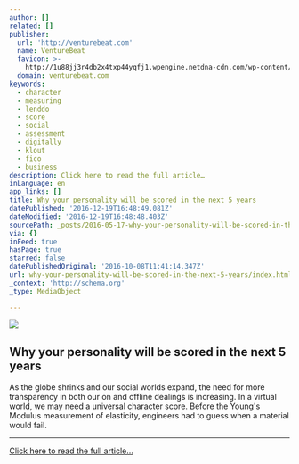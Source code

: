 ```yaml
---
author: []
related: []
publisher:
  url: 'http://venturebeat.com'
  name: VentureBeat
  favicon: >-
    http://1u88jj3r4db2x4txp44yqfj1.wpengine.netdna-cdn.com/wp-content/themes/vbnews/img/favicon.ico
  domain: venturebeat.com
keywords:
  - character
  - measuring
  - lenddo
  - score
  - social
  - assessment
  - digitally
  - klout
  - fico
  - business
description: Click here to read the full article…
inLanguage: en
app_links: []
title: Why your personality will be scored in the next 5 years
datePublished: '2016-12-19T16:48:49.081Z'
dateModified: '2016-12-19T16:48:48.403Z'
sourcePath: _posts/2016-05-17-why-your-personality-will-be-scored-in-the-next-5-years.md
via: {}
inFeed: true
hasPage: true
starred: false
datePublishedOriginal: '2016-10-08T11:41:14.347Z'
url: why-your-personality-will-be-scored-in-the-next-5-years/index.html
_context: 'http://schema.org'
_type: MediaObject

---
```

<article style=""><img src="https://s3-us-west-2.amazonaws.com/the-grid-img/p/07f3cfee6f6ff456a10ccd53d65a0b3ac7b2cf7c.png" /><h1>Why your personality will be scored in the next 5 years</h1><p>As the globe shrinks and our social worlds expand, the need for more transparency in both our on and offline dealings is increasing. In a virtual world, we may need a universal character score. Before the Young's Modulus measurement of elasticity, engineers had to guess when a material would fail.</p></article>

---

[Click here to read the full article...][0]

[0]: http://venturebeat.com/2013/04/28/universal-personality-score/ "Click here to read full article..."
